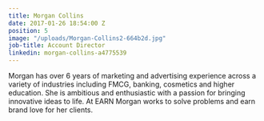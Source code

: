 ```yaml
---
title: Morgan Collins
date: 2017-01-26 18:54:00 Z
position: 5
image: "/uploads/Morgan-Collins2-664b2d.jpg"
job-title: Account Director
linkedin: morgan-collins-a4775539
---
```


Morgan has over 6 years of marketing and advertising experience across a variety of industries including FMCG, banking, cosmetics and higher education. She is ambitious and enthusiastic with a passion for bringing innovative ideas to life. At EARN Morgan works to solve problems and earn brand love for her clients. 
